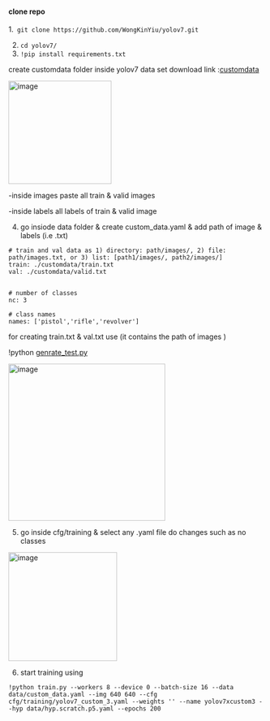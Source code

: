 #### clone repo
 1.``` git clone https://github.com/WongKinYiu/yolov7.git```

2. ```cd yolov7/```
3. ```!pip install requirements.txt```


create customdata folder inside yolov7
data set download link :[customdata](https://drive.google.com/drive/folders/1u4IL2sGy2Hh84Xp3YyLENsd1SH437lea?usp=sharing)

<img width="203" alt="image" src="https://user-images.githubusercontent.com/62583018/178202558-d7cd75e5-f906-4473-a5c8-a5d148faa277.png">



-inside images paste all train & valid images

-inside labels all labels of train & valid image


4. go insiode data folder & create custom_data.yaml
& add path of image & labels (i.e .txt)

```
# train and val data as 1) directory: path/images/, 2) file: path/images.txt, or 3) list: [path1/images/, path2/images/]
train: ./customdata/train.txt  
val: ./customdata/valid.txt  


# number of classes
nc: 3

# class names
names: ['pistol','rifle','revolver']
```

for creating train.txt & val.txt use 
(it contains the path of images )

!python [genrate_test.py]()

<img width="309" alt="image" src="https://user-images.githubusercontent.com/62583018/178203880-1036cfcf-e4e1-416e-bc6c-3db2946cf4f9.png">



5. go inside cfg/training & select any .yaml file 
do changes such as no classes
<img width="214" alt="image" src="https://user-images.githubusercontent.com/62583018/178204356-ed50ae03-c096-4a85-9e1b-c034a83fc6b7.png">


6. start training using

```!python train.py --workers 8 --device 0 --batch-size 16 --data data/custom_data.yaml --img 640 640 --cfg cfg/training/yolov7_custom_3.yaml --weights '' --name yolov7xcustom3 --hyp data/hyp.scratch.p5.yaml --epochs 200```




